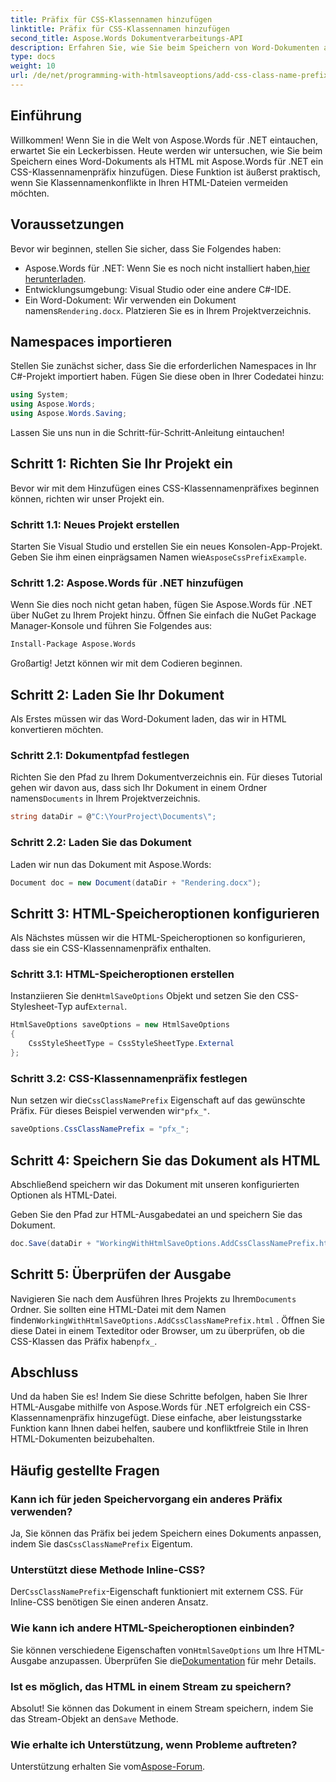 ```yaml
---
title: Präfix für CSS-Klassennamen hinzufügen
linktitle: Präfix für CSS-Klassennamen hinzufügen
second_title: Aspose.Words Dokumentverarbeitungs-API
description: Erfahren Sie, wie Sie beim Speichern von Word-Dokumenten als HTML mit Aspose.Words für .NET ein CSS-Klassennamenpräfix hinzufügen. Schritt-für-Schritt-Anleitung, Codeausschnitte und FAQs enthalten.
type: docs
weight: 10
url: /de/net/programming-with-htmlsaveoptions/add-css-class-name-prefix/
---
```

## Einführung

Willkommen! Wenn Sie in die Welt von Aspose.Words für .NET eintauchen, erwartet Sie ein Leckerbissen. Heute werden wir untersuchen, wie Sie beim Speichern eines Word-Dokuments als HTML mit Aspose.Words für .NET ein CSS-Klassennamenpräfix hinzufügen. Diese Funktion ist äußerst praktisch, wenn Sie Klassennamenkonflikte in Ihren HTML-Dateien vermeiden möchten.

## Voraussetzungen

Bevor wir beginnen, stellen Sie sicher, dass Sie Folgendes haben:

-  Aspose.Words für .NET: Wenn Sie es noch nicht installiert haben,[hier herunterladen](https://releases.aspose.com/words/net/).
- Entwicklungsumgebung: Visual Studio oder eine andere C#-IDE.
-  Ein Word-Dokument: Wir verwenden ein Dokument namens`Rendering.docx`. Platzieren Sie es in Ihrem Projektverzeichnis.

## Namespaces importieren

Stellen Sie zunächst sicher, dass Sie die erforderlichen Namespaces in Ihr C#-Projekt importiert haben. Fügen Sie diese oben in Ihrer Codedatei hinzu:

```csharp
using System;
using Aspose.Words;
using Aspose.Words.Saving;
```

Lassen Sie uns nun in die Schritt-für-Schritt-Anleitung eintauchen!

## Schritt 1: Richten Sie Ihr Projekt ein

Bevor wir mit dem Hinzufügen eines CSS-Klassennamenpräfixes beginnen können, richten wir unser Projekt ein.

### Schritt 1.1: Neues Projekt erstellen

 Starten Sie Visual Studio und erstellen Sie ein neues Konsolen-App-Projekt. Geben Sie ihm einen einprägsamen Namen wie`AsposeCssPrefixExample`.

### Schritt 1.2: Aspose.Words für .NET hinzufügen

Wenn Sie dies noch nicht getan haben, fügen Sie Aspose.Words für .NET über NuGet zu Ihrem Projekt hinzu. Öffnen Sie einfach die NuGet Package Manager-Konsole und führen Sie Folgendes aus:

```bash
Install-Package Aspose.Words
```

Großartig! Jetzt können wir mit dem Codieren beginnen.

## Schritt 2: Laden Sie Ihr Dokument

Als Erstes müssen wir das Word-Dokument laden, das wir in HTML konvertieren möchten.

### Schritt 2.1: Dokumentpfad festlegen

 Richten Sie den Pfad zu Ihrem Dokumentverzeichnis ein. Für dieses Tutorial gehen wir davon aus, dass sich Ihr Dokument in einem Ordner namens`Documents` in Ihrem Projektverzeichnis.

```csharp
string dataDir = @"C:\YourProject\Documents\";
```

### Schritt 2.2: Laden Sie das Dokument

Laden wir nun das Dokument mit Aspose.Words:

```csharp
Document doc = new Document(dataDir + "Rendering.docx");
```

## Schritt 3: HTML-Speicheroptionen konfigurieren

Als Nächstes müssen wir die HTML-Speicheroptionen so konfigurieren, dass sie ein CSS-Klassennamenpräfix enthalten.

### Schritt 3.1: HTML-Speicheroptionen erstellen

 Instanziieren Sie den`HtmlSaveOptions` Objekt und setzen Sie den CSS-Stylesheet-Typ auf`External`.

```csharp
HtmlSaveOptions saveOptions = new HtmlSaveOptions
{
    CssStyleSheetType = CssStyleSheetType.External
};
```

### Schritt 3.2: CSS-Klassennamenpräfix festlegen

 Nun setzen wir die`CssClassNamePrefix` Eigenschaft auf das gewünschte Präfix. Für dieses Beispiel verwenden wir`"pfx_"`.

```csharp
saveOptions.CssClassNamePrefix = "pfx_";
```

## Schritt 4: Speichern Sie das Dokument als HTML

Abschließend speichern wir das Dokument mit unseren konfigurierten Optionen als HTML-Datei.


Geben Sie den Pfad zur HTML-Ausgabedatei an und speichern Sie das Dokument.

```csharp
doc.Save(dataDir + "WorkingWithHtmlSaveOptions.AddCssClassNamePrefix.html", saveOptions);
```

## Schritt 5: Überprüfen der Ausgabe

 Navigieren Sie nach dem Ausführen Ihres Projekts zu Ihrem`Documents` Ordner. Sie sollten eine HTML-Datei mit dem Namen finden`WorkingWithHtmlSaveOptions.AddCssClassNamePrefix.html` . Öffnen Sie diese Datei in einem Texteditor oder Browser, um zu überprüfen, ob die CSS-Klassen das Präfix haben`pfx_`.

## Abschluss

Und da haben Sie es! Indem Sie diese Schritte befolgen, haben Sie Ihrer HTML-Ausgabe mithilfe von Aspose.Words für .NET erfolgreich ein CSS-Klassennamenpräfix hinzugefügt. Diese einfache, aber leistungsstarke Funktion kann Ihnen dabei helfen, saubere und konfliktfreie Stile in Ihren HTML-Dokumenten beizubehalten.

## Häufig gestellte Fragen

### Kann ich für jeden Speichervorgang ein anderes Präfix verwenden?
 Ja, Sie können das Präfix bei jedem Speichern eines Dokuments anpassen, indem Sie das`CssClassNamePrefix` Eigentum.

### Unterstützt diese Methode Inline-CSS?
 Der`CssClassNamePrefix`-Eigenschaft funktioniert mit externem CSS. Für Inline-CSS benötigen Sie einen anderen Ansatz.

### Wie kann ich andere HTML-Speicheroptionen einbinden?
 Sie können verschiedene Eigenschaften von`HtmlSaveOptions` um Ihre HTML-Ausgabe anzupassen. Überprüfen Sie die[Dokumentation](https://reference.aspose.com/words/net/) für mehr Details.

### Ist es möglich, das HTML in einem Stream zu speichern?
 Absolut! Sie können das Dokument in einem Stream speichern, indem Sie das Stream-Objekt an den`Save` Methode.

### Wie erhalte ich Unterstützung, wenn Probleme auftreten?
 Unterstützung erhalten Sie vom[Aspose-Forum](https://forum.aspose.com/c/words/8).